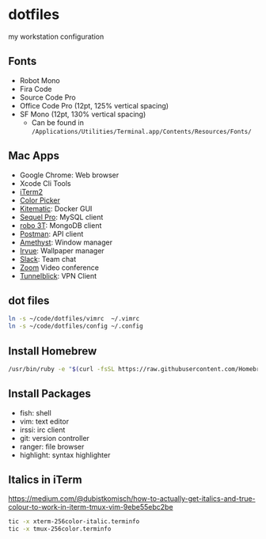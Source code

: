 # dotfiles

my workstation configuration

## Fonts

- Robot Mono
- Fira Code
- Source Code Pro
- Office Code Pro (12pt, 125% vertical spacing)
- SF Mono (12pt, 130% vertical spacing)
  * Can be found in `/Applications/Utilities/Terminal.app/Contents/Resources/Fonts/`

## Mac Apps

+ Google Chrome: Web browser
+ Xcode Cli Tools
+ [iTerm2](https://www.iterm2.com/)
+ [Color Picker](https://itunes.apple.com/us/app/color-picker/id641027709?l=en&mt=12)
+ [Kitematic](https://kitematic.com/): Docker GUI
+ [Sequel Pro](https://www.sequelpro.com/): MySQL client
+ [robo 3T](https://robomongo.org/): MongoDB client
+ [Postman](https://www.getpostman.com/): API client
+ [Amethyst](https://github.com/ianyh/Amethyst): Window manager
+ [Irvue](http://irvue.tumblr.com/): Wallpaper manager
+ [Slack](http://slack.com/): Team chat
+ [Zoom](http://zoom.us/) Video conference
+ [Tunnelblick](https://tunnelblick.net): VPN Client

## dot files

```bash
ln -s ~/code/dotfiles/vimrc  ~/.vimrc
ln -s ~/code/dotfiles/config ~/.config
```

## Install Homebrew

```bash
/usr/bin/ruby -e "$(curl -fsSL https://raw.githubusercontent.com/Homebrew/install/master/install)"
```

## Install Packages

+ fish: shell
+ vim: text editor
+ irssi: irc client
+ git: version controller
+ ranger: file browser
+ highlight: syntax highlighter

## Italics in iTerm

https://medium.com/@dubistkomisch/how-to-actually-get-italics-and-true-colour-to-work-in-iterm-tmux-vim-9ebe55ebc2be

```bash
tic -x xterm-256color-italic.terminfo
tic -x tmux-256color.terminfo
```
